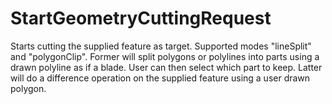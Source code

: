 # StartGeometryCuttingRequest

Starts cutting the supplied feature as target. Supported modes "lineSplit" and "polygonClip". Former will split polygons or polylines into parts using a drawn polyline as if a blade. User can then select which part to keep. Latter will do a difference operation on the supplied feature using a user drawn polygon.
